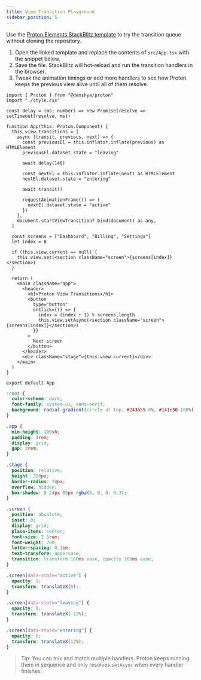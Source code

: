 ```yaml
---
title: View Transition Playground
sidebar_position: 5
---
```


Use the [Proton Elements StackBlitz template](https://stackblitz.com/edit/proton-elements-range?file=src%2FApp.tsx&view=editor) to try the transition queue without cloning the repository.

1. Open the linked template and replace the contents of `src/App.tsx` with the snippet below.
2. Save the file. StackBlitz will hot-reload and run the transition handlers in the browser.
3. Tweak the animation timings or add more handlers to see how Proton keeps the previous view alive until all of them resolve.

```tsx title="src/App.tsx"
import { Proton } from "@denshya/proton"
import "./style.css"

const delay = (ms: number) => new Promise(resolve => setTimeout(resolve, ms))

function App(this: Proton.Component) {
  this.view.transitions = [
    async (transit, previous, next) => {
      const previousEl = this.inflator.inflate(previous) as HTMLElement
      previousEl.dataset.state = "leaving"

      await delay(140)

      const nextEl = this.inflator.inflate(next) as HTMLElement
      nextEl.dataset.state = "entering"

      await transit()

      requestAnimationFrame(() => {
        nextEl.dataset.state = "active"
      })
    },
    document.startViewTransition?.bind(document) as any,
  ]

  const screens = ["Dashboard", "Billing", "Settings"]
  let index = 0

  if (this.view.current == null) {
    this.view.set(<section className="screen">{screens[index]}</section>)
  }

  return (
    <main className="app">
      <header>
        <h1>Proton View Transitions</h1>
        <button
          type="button"
          onClick={() => {
            index = (index + 1) % screens.length
            this.view.setAsync(<section className="screen">{screens[index]}</section>)
          }}
        >
          Next screen
        </button>
      </header>
      <div className="stage">{this.view.current}</div>
    </main>
  )
}

export default App
```

```css title="src/style.css"
:root {
  color-scheme: dark;
  font-family: system-ui, sans-serif;
  background: radial-gradient(circle at top, #243b55 0%, #141e30 100%);
}

.app {
  min-height: 100vh;
  padding: 4rem;
  display: grid;
  gap: 3rem;
}

.stage {
  position: relative;
  height: 320px;
  border-radius: 30px;
  overflow: hidden;
  box-shadow: 0 24px 80px rgba(0, 0, 0, 0.3);
}

.screen {
  position: absolute;
  inset: 0;
  display: grid;
  place-items: center;
  font-size: 2.5rem;
  font-weight: 700;
  letter-spacing: 0.1em;
  text-transform: uppercase;
  transition: transform 160ms ease, opacity 160ms ease;
}

.screen[data-state="active"] {
  opacity: 1;
  transform: translateX(0);
}

.screen[data-state="leaving"] {
  opacity: 0;
  transform: translateX(-12%);
}

.screen[data-state="entering"] {
  opacity: 0;
  transform: translateX(12%);
}
```

> Tip: You can mix and match multiple handlers. Proton keeps running them in sequence and only resolves `setAsync` when every handler finishes.
